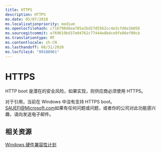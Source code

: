 ```yaml
---
title: HTTPS
description: HTTPS
ms.date: 05/07/2018
ms.localizationpriority: medium
ms.openlocfilehash: c71679840aa785e2bd27d5562cc4e3cfd6e1b056
ms.sourcegitcommit: e769619bd37e04762c77444e8b4ce9fe86ef09cb
ms.translationtype: MT
ms.contentlocale: zh-CN
ms.lasthandoff: 08/31/2020
ms.locfileid: "89188961"
---
```

# <a name="https"></a>HTTPS


HTTP boot 是潜在的安全风险，如果实现，则供应商必须使用 HTTPS。

对于引用，当前在 Windows 中没有支持 HTTPS boot。 <SAUEFI@Microsoft.com>如果有任何问题或问题，或者你的公司对此功能感兴趣，请向发送电子邮件。

## <a name="related-resources"></a>相关资源


[Windows 硬件兼容性计划](/windows-hardware/design/compatibility/)